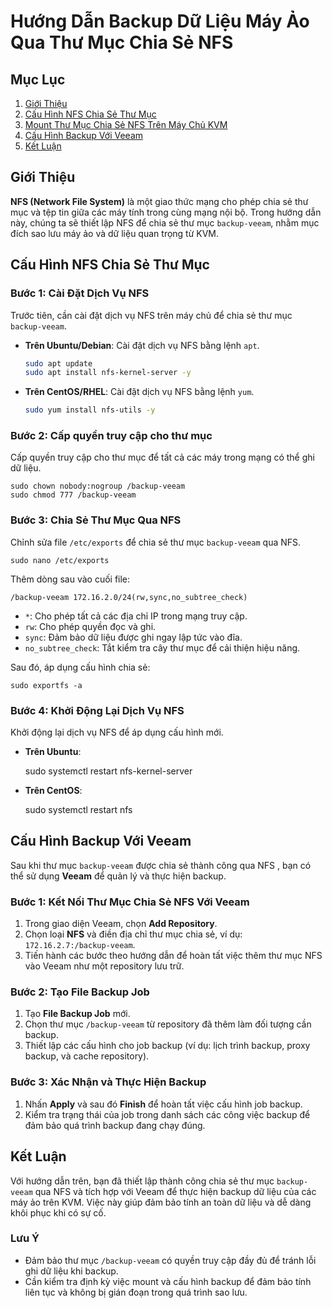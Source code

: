 # Hướng Dẫn Backup Dữ Liệu Máy Ảo Qua Thư Mục Chia Sẻ NFS

## Mục Lục
1. [Giới Thiệu](#giới-thiệu)
2. [Cấu Hình NFS Chia Sẻ Thư Mục](#cấu-hình-nfs-chia-sẻ-thư-mục)
3. [Mount Thư Mục Chia Sẻ NFS Trên Máy Chủ KVM](#mount-thư-mục-chia-sẻ-nfs-trên-máy-chủ-kvm)
4. [Cấu Hình Backup Với Veeam](#cấu-hình-backup-với-veeam)
5. [Kết Luận](#kết-luận)

## Giới Thiệu
**NFS (Network File System)** là một giao thức mạng cho phép chia sẻ thư mục và tệp tin giữa các máy tính trong cùng mạng nội bộ. Trong hướng dẫn này, chúng ta sẽ thiết lập NFS để chia sẻ thư mục `backup-veeam`, nhằm mục đích sao lưu máy ảo và dữ liệu quan trọng từ KVM.

## Cấu Hình NFS Chia Sẻ Thư Mục

### Bước 1: Cài Đặt Dịch Vụ NFS
Trước tiên, cần cài đặt dịch vụ NFS trên máy chủ để chia sẻ thư mục `backup-veeam`.

- **Trên Ubuntu/Debian**: Cài đặt dịch vụ NFS bằng lệnh `apt`.

    ```bash
    sudo apt update
    sudo apt install nfs-kernel-server -y
    ```

- **Trên CentOS/RHEL**: Cài đặt dịch vụ NFS bằng lệnh `yum`.

    ```bash
    sudo yum install nfs-utils -y
    ```

### Bước 2: Cấp quyền truy cập cho thư mục

Cấp quyền truy cập cho thư mục để tất cả các máy trong mạng có thể ghi dữ liệu.

    sudo chown nobody:nogroup /backup-veeam
    sudo chmod 777 /backup-veeam

### Bước 3: Chia Sẻ Thư Mục Qua NFS
Chỉnh sửa file `/etc/exports` để chia sẻ thư mục `backup-veeam` qua NFS.

    sudo nano /etc/exports

Thêm dòng sau vào cuối file:

    /backup-veeam 172.16.2.0/24(rw,sync,no_subtree_check)

- `*`: Cho phép tất cả các địa chỉ IP trong mạng truy cập.
- `rw`: Cho phép quyền đọc và ghi.
- `sync`: Đảm bảo dữ liệu được ghi ngay lập tức vào đĩa.
- `no_subtree_check`: Tắt kiểm tra cây thư mục để cải thiện hiệu năng.

Sau đó, áp dụng cấu hình chia sẻ:

    sudo exportfs -a

### Bước 4: Khởi Động Lại Dịch Vụ NFS
Khởi động lại dịch vụ NFS để áp dụng cấu hình mới.

- **Trên Ubuntu**:

    sudo systemctl restart nfs-kernel-server

- **Trên CentOS**:

    sudo systemctl restart nfs


## Cấu Hình Backup Với Veeam
Sau khi thư mục `backup-veeam` được chia sẻ thành công qua NFS , bạn có thể sử dụng **Veeam** để quản lý và thực hiện backup.

### Bước 1: Kết Nối Thư Mục Chia Sẻ NFS Với Veeam
1. Trong giao diện Veeam, chọn **Add Repository**.
2. Chọn loại **NFS** và điền địa chỉ thư mục chia sẻ, ví dụ: `172.16.2.7:/backup-veeam`.
3. Tiến hành các bước theo hướng dẫn để hoàn tất việc thêm thư mục NFS vào Veeam như một repository lưu trữ.

### Bước 2: Tạo File Backup Job
1. Tạo **File Backup Job** mới.
2. Chọn thư mục `/backup-veeam` từ repository đã thêm làm đối tượng cần backup.
3. Thiết lập các cấu hình cho job backup (ví dụ: lịch trình backup, proxy backup, và cache repository).

### Bước 3: Xác Nhận và Thực Hiện Backup
1. Nhấn **Apply** và sau đó **Finish** để hoàn tất việc cấu hình job backup.
2. Kiểm tra trạng thái của job trong danh sách các công việc backup để đảm bảo quá trình backup đang chạy đúng.

## Kết Luận
Với hướng dẫn trên, bạn đã thiết lập thành công chia sẻ thư mục `backup-veeam` qua NFS và tích hợp với Veeam để thực hiện backup dữ liệu của các máy ảo trên KVM. Việc này giúp đảm bảo tính an toàn dữ liệu và dễ dàng khôi phục khi có sự cố.

### Lưu Ý
- Đảm bảo thư mục `/backup-veeam` có quyền truy cập đầy đủ để tránh lỗi ghi dữ liệu khi backup.
- Cần kiểm tra định kỳ việc mount và cấu hình backup để đảm bảo tính liên tục và không bị gián đoạn trong quá trình sao lưu.
